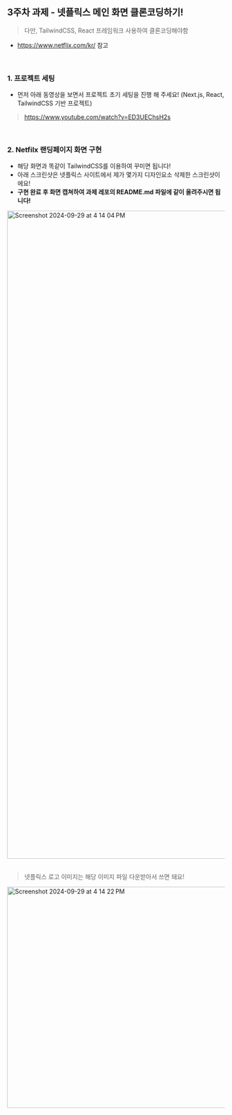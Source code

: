 ## 3주차 과제 - 넷플릭스 메인 화면 클론코딩하기!
> 다만, TailwindCSS, React 프레임워크 사용하여 클론코딩해야함
- https://www.netflix.com/kr/ 참고

<br>

### 1. 프로젝트 세팅
- 먼저 아래 동영상을 보면서 프로젝트 초기 세팅을 진행 해 주세요! (Next.js, React, TailwindCSS 기반 프로젝트)
> https://www.youtube.com/watch?v=ED3UEChsH2s

<br>


### 2. Netfilx 랜딩페이지 화면 구현
- 해당 화면과 똑같이 TailwindCSS를 이용하여 꾸미면 됩니다!
- 아래 스크린샷은 넷플릭스 사이트에서 제가 몇가지 디자인요소 삭제한 스크린샷이에요!
- <b>구현 완료 후 화면 캡쳐하여 과제 레포의 README.md 파일에 같이 올려주시면 됩니다!</b>


<img width="1497" alt="Screenshot 2024-09-29 at 4 14 04 PM" src="https://github.com/user-attachments/assets/f75531a0-0ea8-4610-9307-316ec69fcb0b">

<br>
<br>

> 넷플릭스 로고 이미지는 해당 이미지 파일 다운받아서 쓰면 돼요!
<img width="511" alt="Screenshot 2024-09-29 at 4 14 22 PM" src="https://github.com/user-attachments/assets/a2161ffe-1c0a-42a6-985d-74290c40b915">
